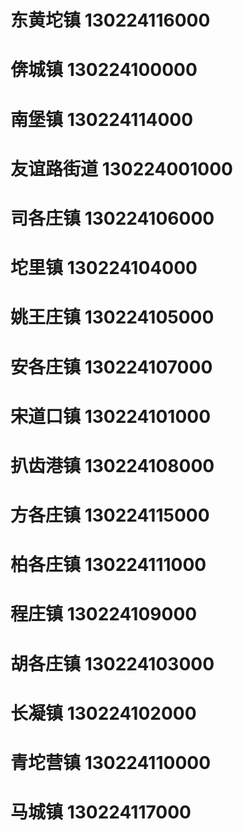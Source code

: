 # 东黄坨镇 130224116000
# 倴城镇 130224100000
# 南堡镇 130224114000
# 友谊路街道 130224001000
# 司各庄镇 130224106000
# 坨里镇 130224104000
# 姚王庄镇 130224105000
# 安各庄镇 130224107000
# 宋道口镇 130224101000
# 扒齿港镇 130224108000
# 方各庄镇 130224115000
# 柏各庄镇 130224111000
# 程庄镇 130224109000
# 胡各庄镇 130224103000
# 长凝镇 130224102000
# 青坨营镇 130224110000
# 马城镇 130224117000
